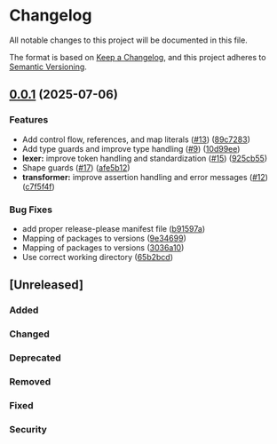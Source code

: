 # Changelog

All notable changes to this project will be documented in this file.

The format is based on [Keep a Changelog](https://keepachangelog.com/en/1.0.0/),
and this project adheres to [Semantic Versioning](https://semver.org/spec/v2.0.0.html).

## [0.0.1](https://github.com/forst-lang/forst/compare/v0.0.0...v0.0.1) (2025-07-06)


### Features

* Add control flow, references, and map literals ([#13](https://github.com/forst-lang/forst/issues/13)) ([89c7283](https://github.com/forst-lang/forst/commit/89c72833708430fe13cd12ab2dceed62757c2d4b))
* Add type guards and improve type handling ([#9](https://github.com/forst-lang/forst/issues/9)) ([10d99ee](https://github.com/forst-lang/forst/commit/10d99ee72c4e7d5c8f68823bcb052db944da799e))
* **lexer:** improve token handling and standardization ([#15](https://github.com/forst-lang/forst/issues/15)) ([925cb55](https://github.com/forst-lang/forst/commit/925cb557a2299cd4a5267ebeb5f2512422b84709))
* Shape guards ([#17](https://github.com/forst-lang/forst/issues/17)) ([afe5b12](https://github.com/forst-lang/forst/commit/afe5b126ffb7d75af079e285e3de346a3f2d1135))
* **transformer:** improve assertion handling and error messages ([#12](https://github.com/forst-lang/forst/issues/12)) ([c7f5f4f](https://github.com/forst-lang/forst/commit/c7f5f4fe33f28a7f0580f882b3f701c012823bd2))


### Bug Fixes

* add proper release-please manifest file ([b91597a](https://github.com/forst-lang/forst/commit/b91597aa7da0a45256d3ea0e426584459c30b6de))
* Mapping of packages to versions ([9e34699](https://github.com/forst-lang/forst/commit/9e34699a540615e540e7c4d9ed78bffc559c332b))
* Mapping of packages to versions ([3036a10](https://github.com/forst-lang/forst/commit/3036a10b220100d7e0c73737475bae15b55b3ffc))
* Use correct working directory ([65b2bcd](https://github.com/forst-lang/forst/commit/65b2bcd611773cc682443875e5702911def06527))

## [Unreleased]

### Added

### Changed

### Deprecated

### Removed

### Fixed

### Security
